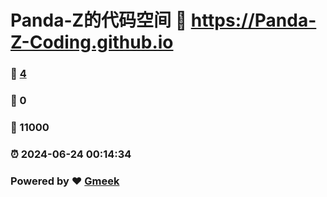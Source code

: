# Panda-Z的代码空间 :link: https://Panda-Z-Coding.github.io 
### :page_facing_up: [4](https://Panda-Z-Coding.github.io/tag.html) 
### :speech_balloon: 0 
### :hibiscus: 11000 
### :alarm_clock: 2024-06-24 00:14:34 
### Powered by :heart: [Gmeek](https://github.com/Meekdai/Gmeek)
